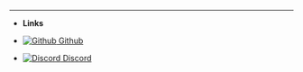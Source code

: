 <!-- - @rx-angular/template [BETA]

  - Getting started

    - [Overview](/template/overview.md)
    - [Setup](/template/basic-setup.md)

  - Theory

    - [Rendering issues in Angular](/template/theory/rendering-issues.md)
    - [Concepts](/template/theory/concepts.md)

  - Features

    - [LetDirective](/template/features/let.md)
    - [PushPipe](/template/features/push.md)
    - [RenderStrategies](/template/features/render-strategies.md)

  - Experimental

    - [Unpatch directive](/template/experimental/unpatch.md) -->

---

- **Links**

- [![Github](https://icongr.am/simple/github.svg?color=808080&size=24) Github](https://github.com/rx-angular/rx-angular)
- [![Discord](https://icongr.am/material/discord.svg?size=24&color=7289da) Discord](https://discord.com/invite/XWWGZsQ)

